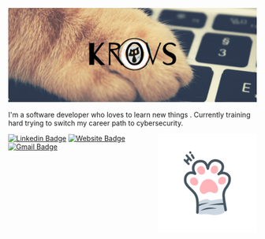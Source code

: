 ![](assets/krovs.gif)

I'm a software developer who loves to learn new things . Currently training hard trying to switch my career path to            cybersecurity.

<img align='right' src='assets/paw.gif' width='200"'>

[![Linkedin Badge](https://img.shields.io/badge/-rodev-blue?style=flat-square&logo=Linkedin&logoColor=white&link=https://www.linkedin.com/in/rodev/)](https://www.linkedin.com/in/rodev/)
[![Website Badge](https://img.shields.io/badge/-krovs.dev-e34f26?style=flat-square&logo=HTML5&logoColor=white&link=https://krovs.dev/)](https://krovs.dev/)
[![Gmail Badge](https://img.shields.io/badge/-krovs.dev@gmail.com-d14836?style=flat-square&logo=Gmail&logoColor=white&link=mailto:krovs.dev@gmail.com)](mailto:krovs.dev@gmail.com)

